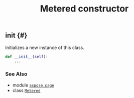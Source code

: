 ﻿---
title: Metered constructor
second_title: Aspose.Page for Python via .NET API References
description: 
type: docs
weight: 10
url: /python-net/aspose.page/metered/__init__/
is_root: false
---

## __init__ {#}

Initializes a new instance of this class.



```python
def __init__(self):
    ...
```





### See Also
* module [`aspose.page`](../../)
* class [`Metered`](/page/python-net/aspose.page/metered)
